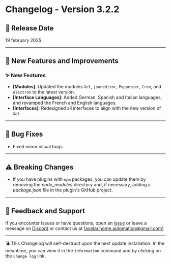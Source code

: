 # Changelog - Version 3.2.2

## 📅 Release Date
19 february 2025

---

## 🚀 New Features and Improvements

### ✨ New Features
- **[Modules]**: Updated the modules `Xel`, `jsoneditor`, `Puppeteer`, `Cron`, and `electron` to the latest version.
- **[Interface Languages]**: Added German, Spanish and Italian languages, and revamped the French and English languages.
- **[Interfaces]**: Redesigned all interfaces to align with the new version of `Xel`.

---

## 🐞 Bug Fixes
- Fixed minor visual bugs.  

---

## ⚠️ Breaking Changes
- If you have plugins with `npm` packages, you can update them by removing the _node_modules_ directory and, if necessary, adding a _package.json_ file in the plugin's GitHub project.  

---

## 📩 Feedback and Support
If you encounter issues or have questions, open an [issue](https://github.com/Avatar-Home-Automation/A.V.A.T.A.R-Client/issues) or leave a message on [Discord](https://discord.gg/CkJ7swNXYb) or contact us at [avatar.home.automation@gmail.com]

---

💣 This Changelog will self-destruct upon the next update installation. In the meantime, you can view it in the `information` command and by clicking on the `Change log` link.

<br><br>